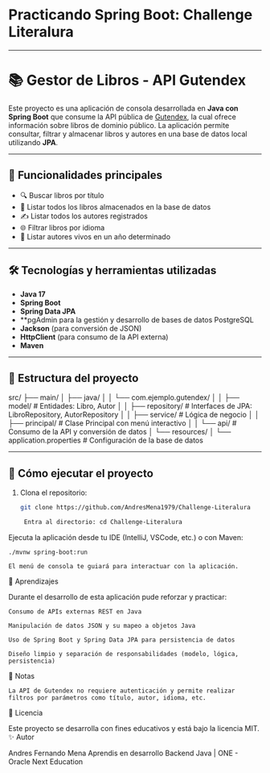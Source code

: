 
# Practicando Spring Boot: Challenge Literalura
---

# 📚 Gestor de Libros - API Gutendex

Este proyecto es una aplicación de consola desarrollada en **Java con Spring Boot** que consume la API pública de [Gutendex](https://gutendex.com/), la cual ofrece información sobre libros de dominio público. La aplicación permite consultar, filtrar y almacenar libros y autores en una base de datos local utilizando **JPA**.

---

## 🚀 Funcionalidades principales

- 🔍 Buscar libros por título
- 📄 Listar todos los libros almacenados en la base de datos
- ✍️ Listar todos los autores registrados
- 🌐 Filtrar libros por idioma
- 👤 Listar autores vivos en un año determinado

---

## 🛠️ Tecnologías y herramientas utilizadas

- **Java 17**
- **Spring Boot**
- **Spring Data JPA**
- **pgAdmin para la gestión y desarrollo de bases de datos PostgreSQL
- **Jackson** (para conversión de JSON)
- **HttpClient** (para consumo de la API externa)
- **Maven**

---

## 🧱 Estructura del proyecto


src/
├── main/
│ ├── java/
│ │ └── com.ejemplo.gutendex/
│ │ ├── model/ # Entidades: Libro, Autor
│ │ ├── repository/ # Interfaces de JPA: LibroRepository, AutorRepository
│ │ ├── service/ # Lógica de negocio
│ │ ├── principal/ # Clase Principal con menú interactivo
│ │ └── api/ # Consumo de la API y conversión de datos
│ └── resources/
│ └── application.properties # Configuración de la base de datos






---

## 🧪 Cómo ejecutar el proyecto

1. Clona el repositorio:
   ```bash
   git clone https://github.com/AndresMena1979/Challenge-Literalura

    Entra al directorio: cd Challenge-Literalura


Ejecuta la aplicación desde tu IDE (IntelliJ, VSCode, etc.) o con Maven:

    ./mvnw spring-boot:run

    El menú de consola te guiará para interactuar con la aplicación.

🧠 Aprendizajes

Durante el desarrollo de esta aplicación pude reforzar y practicar:

    Consumo de APIs externas REST en Java

    Manipulación de datos JSON y su mapeo a objetos Java

    Uso de Spring Boot y Spring Data JPA para persistencia de datos

    Diseño limpio y separación de responsabilidades (modelo, lógica, persistencia)

📌 Notas
   
    La API de Gutendex no requiere autenticación y permite realizar filtros por parámetros como título, autor, idioma, etc.


🪪 Licencia

Este proyecto se desarrolla con fines educativos y está bajo la licencia MIT.
✨ Autor

Andres Fernando Mena
Aprendis en desarrollo Backend Java | ONE - Oracle Next Education
